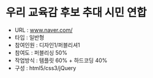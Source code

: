 # 우리 교육감 후보 추대 시민 연합 
- URL  : www.naver.com/
- 타입 : 일반형
- 참여인원 : 디자인1/퍼블리셔1
- 참여도 : 퍼블리싱 50%
- 작업방식 : 템플릿 60% + 하드코딩 40%
- 구성 : html5/css3/jQuery
